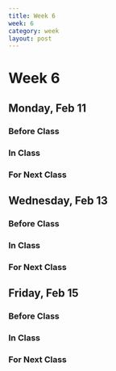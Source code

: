 ```yaml
---
title: Week 6 
week: 6
category: week
layout: post
---
```


# Week 6

## Monday, Feb 11

### Before Class

### In Class

### For Next Class


<!-- # # # # # # # # # # # # # # # # # # # # # # # # # # # -->

## Wednesday, Feb 13

### Before Class

### In Class

### For Next Class


<!-- # # # # # # # # # # # # # # # # # # # # # # # # # # # -->

## Friday, Feb 15

### Before Class

### In Class

### For Next Class


<!-- # # # # # # # # # # # # # # # # # # # # # # # # # # # -->


